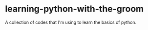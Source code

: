 # learning-python-with-the-groom
A collection of codes that I'm using to learn the basics of python.

